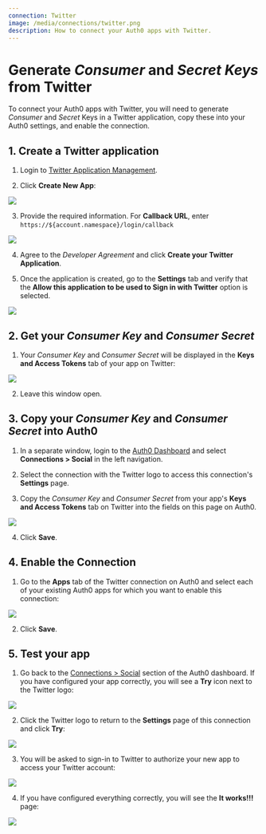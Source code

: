 ```yaml
---
connection: Twitter
image: /media/connections/twitter.png
description: How to connect your Auth0 apps with Twitter.
---
```


# Generate *Consumer* and *Secret Keys* from Twitter

To connect your Auth0 apps with Twitter, you will need to generate *Consumer* and *Secret* Keys in a Twitter application, copy these into your Auth0 settings, and enable the connection.

## 1. Create a Twitter application

1. Login to [Twitter Application Management](https://apps.twitter.com/).

2. Click **Create New App**:

  ![](/media/articles/connections/social/twitter/twitter-api-1.png)

3. Provide the required information. For **Callback URL**, enter `https://${account.namespace}/login/callback`

  ![](/media/articles/connections/social/twitter/twitter-api-2.png)

4. Agree to the *Developer Agreement* and click **Create your Twitter Application**.

5. Once the application is created, go to the **Settings** tab and verify that the **Allow this application to be used to Sign in with Twitter** option is selected.

  ![](/media/articles/connections/social/twitter/twitter-api-3.png)

## 2. Get your *Consumer Key* and *Consumer Secret*

1. Your *Consumer Key* and *Consumer Secret* will be displayed in the **Keys and Access Tokens** tab of your app on Twitter:

  ![](/media/articles/connections/social/twitter/twitter-api-4.png)

2. Leave this window open.

## 3. Copy your *Consumer Key* and *Consumer Secret* into Auth0

1. In a separate window, login to the [Auth0 Dashboard](${uiURL}) and select **Connections > Social** in the left navigation.

2. Select the connection with the Twitter logo to access this connection's **Settings** page.

3. Copy the *Consumer Key* and *Consumer Secret* from your app's **Keys and Access Tokens** tab on Twitter into the fields on this page on Auth0.

  ![](/media/articles/connections/social/twitter/twitter-api-5.png)

4. Click **Save**.

## 4. Enable the Connection

1. Go to the **Apps** tab of the Twitter connection on Auth0 and select each of your existing Auth0 apps for which you want to enable this connection:

  ![](/media/articles/connections/social/twitter/twitter-api-6.png)

2. Click **Save**.

## 5. Test your app

1. Go back to the [Connections > Social](${uiURL}/#/conncetions/social) section of the Auth0 dashboard. If you have configured your app correctly, you will see a **Try** icon next to the Twitter logo:

  ![](/media/articles/connections/social/twitter/twitter-api-7.png)

2. Click the Twitter logo to return to the **Settings** page of this connection and click **Try**:

  ![](/media/articles/connections/social/twitter/twitter-api-8.png)

3. You will be asked to sign-in to Twitter to authorize your new app to access your Twitter account:

  ![](/media/articles/connections/social/twitter/twitter-api-9.png)

4. If you have configured everything correctly, you will see the **It works!!!** page:

  ![](/media/articles/connections/social/twitter/twitter-api-10.png)
